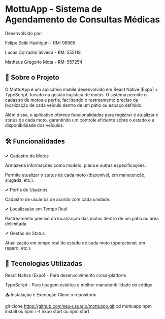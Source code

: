 # MottuApp - Sistema de Agendamento de Consultas Médicas
Desenvolvido por:

Felipe Seiki Hashiguti - RM: 98985

Lucas Corradini Silveira - RM: 555118

Matheus Gregorio Mota - RM: 557254

## 📱 Sobre o Projeto
O MottuApp é um aplicativo mobile desenvolvido em React Native (Expo) + TypeScript, focado na gestão logística de motos. O sistema permite o cadastro de motos e perfis, facilitando o rastreamento preciso da localização de cada veículo dentro de um pátio ou espaço definido.

Além disso, o aplicativo oferece funcionalidades para registrar e atualizar o status de cada moto, garantindo um controle eficiente sobre o estado e a disponibilidade dos veículos.

## 🛠️ Funcionalidades
✔ Cadastro de Motos

Armazena informações como modelo, placa e outras especificações.

Permite atualizar o status de cada moto (disponível, em manutenção, alugada, etc.).

✔ Perfis de Usuários

Cadastro de usuários de acordo com cada unidade.

✔ Localização em Tempo Real

Rastreamento preciso da localização das motos dentro de um pátio ou área delimitada.

✔ Gestão de Status

Atualização em tempo real do estado de cada moto (operacional, em reparo, etc.).

## 🚀 Tecnologias Utilizadas
React Native (Expo) - Para desenvolvimento cross-platform.

TypeScript - Para tipagem estática e melhor manutenibilidade do código.

📥 Instalação e Execução
Clone o repositório

git clone https://github.com/seu-usuario/mottuapp.git
cd mottuapp
npm install ou npm i -f
expo start ou npm start

